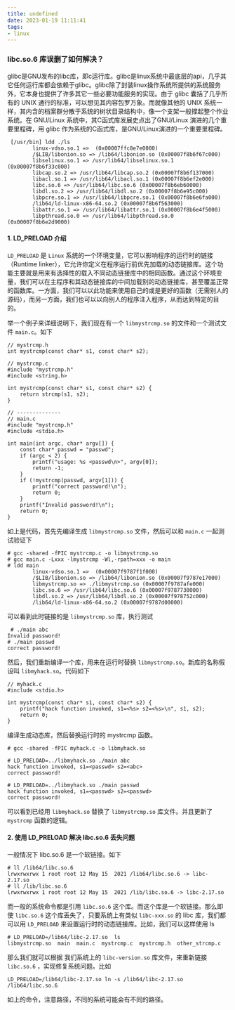 ```yaml
---
title: undefined
date: 2023-01-19 11:11:41
tags:
- linux
---
```


### libc.so.6 库误删了如何解决？

glibc是GNU发布的libc库，即c运行库。glibc是linux系统中最底层的api，几乎其它任何运行库都会依赖于glibc。glibc除了封装linux操作系统所提供的系统服务外，它本身也提供了许多其它一些必要功能服务的实现。由于 glibc 囊括了几乎所有的 UNIX 通行的标准，可以想见其内容包罗万象。而就像其他的 UNIX 系统一样，其内含的档案群分散于系统的树状目录结构中，像一个支架一般撑起整个作业系统。在 GNU/Linux 系统中，其C函式库发展史点出了GNU/Linux 演进的几个重要里程碑，用 glibc 作为系统的C函式库，是GNU/Linux演进的一个重要里程碑。

```
 [/usr/bin] ldd ./ls
        linux-vdso.so.1 =>  (0x00007ffc8e7e0000)
        /$LIB/libonion.so => /lib64/libonion.so (0x00007f8b6f67c000)
        libselinux.so.1 => /usr/lib64/libselinux.so.1 (0x00007f8b6f33c000)
        libcap.so.2 => /usr/lib64/libcap.so.2 (0x00007f8b6f137000)
        libacl.so.1 => /usr/lib64/libacl.so.1 (0x00007f8b6ef2e000)
        libc.so.6 => /usr/lib64/libc.so.6 (0x00007f8b6eb60000)
        libdl.so.2 => /usr/lib64/libdl.so.2 (0x00007f8b6e95c000)
        libpcre.so.1 => /usr/lib64/libpcre.so.1 (0x00007f8b6e6fa000)
        /lib64/ld-linux-x86-64.so.2 (0x00007f8b6f563000)
        libattr.so.1 => /usr/lib64/libattr.so.1 (0x00007f8b6e4f5000)
        libpthread.so.0 => /usr/lib64/libpthread.so.0 (0x00007f8b6e2d9000)
```

#### 1. LD_PRELOAD 介绍

`LD_PRELOAD` 是 `Linux` 系统的一个环境变量，它可以影响程序的运行时的链接（Runtime linker），它允许你定义在程序运行前优先加载的动态链接库。这个功能主要就是用来有选择性的载入不同动态链接库中的相同函数。通过这个环境变量，我们可以在主程序和其动态链接库的中间加载别的动态链接库，甚至覆盖正常的函数库。一方面，我们可以以此功能来使用自己的或是更好的函数（无需别人的源码），而另一方面，我们也可以以向别人的程序注入程序，从而达到特定的目的。

举一个例子来详细说明下，我们现在有一个 `libmystrcmp.so` 的文件和一个测试文件 `main.c`。如下

```
// mystrcmp.h
int mystrcmp(const char* s1, const char* s2);

// mystrcmp.c
#include "mystrcmp.h"
#include <string.h>

int mystrcmp(const char* s1, const char* s2) {
    return strcmp(s1, s2);
}

// --------------
// main.c
#include "mystrcmp.h"
#include <stdio.h>

int main(int argc, char* argv[]) {
    const char* passwd = "passwd";
    if (argc < 2) {
        printf("usage: %s <passwd\n>", argv[0]);
        return -1;
    } 
    if (!mystrcmp(passwd, argv[1])) {
        printf("correct password!\n");
        return 0;
    }
    printf("Invalid password!\n");
    return 0;
}
```

如上是代码，首先先编译生成 `libmystrcmp.so` 文件，然后可以和 `main.c` 一起测试验证下

```
# gcc -shared -fPIC mystrcmp.c -o libmystrcmp.so 
# gcc main.c -Lxxx -lmystrcmp -Wl,-rpath=xxx -o main 
# ldd main
        linux-vdso.so.1 =>  (0x00007f9787f1f000)
        /$LIB/libonion.so => /lib64/libonion.so (0x00007f9787e17000)
        libmystrcmp.so => ./libmystrcmp.so (0x00007f9787afe000)
        libc.so.6 => /usr/lib64/libc.so.6 (0x00007f9787730000)
        libdl.so.2 => /usr/lib64/libdl.so.2 (0x00007f978752c000)
        /lib64/ld-linux-x86-64.so.2 (0x00007f9787d00000)
```

可以看到此时链接的是 `libmystrcmp.so` 库，执行测试

```
 # ./main abc  
Invalid password!
# ./main passwd
correct password!
```

然后，我们重新编译一个库，用来在运行时替换 `libmystrcmp.so`。新库的名称假设叫 `libmyhack.so`。代码如下

```
// myhack.c 
#include <stdio.h>

int mystrcmp(const char* s1, const char* s2) {
    printf("hack function invoked, s1=<%s> s2=<%s>\n", s1, s2);
    return 0;
}
```

编译生成动态库，然后替换运行时的 mystrcmp 函数。

```
# gcc -shared -fPIC myhack.c -o libmyhack.so 

# LD_PRELOAD=../libmyhack.so ./main abc
hack function invoked, s1=<passwd> s2=<abc>
correct password!

# LD_PRELOAD=../libmyhack.so ./main passwd
hack function invoked, s1=<passwd> s2=<passwd>
correct password!
```

可以看到已经用 `libmyhack.so` 替换了 `libmystrcmp.so` 库文件。并且更新了 `mystrcmp` 函数的逻辑。

#### 2. 使用 LD_PRELOAD 解决 libc.so.6 丢失问题

一般情况下 libc.so.6 是一个软链接。如下

```
# ll /lib64/libc.so.6
lrwxrwxrwx 1 root root 12 May 15  2021 /lib64/libc.so.6 -> libc-2.17.so
# ll /lib/libc.so.6    
lrwxrwxrwx 1 root root 12 May 15  2021 /lib/libc.so.6 -> libc-2.17.so
```

而一般的系统命令都是引用 `libc.so.6` 这个库。而这个库是一个软链接。那么即使 `libc.so.6` 这个库丢失了，只要系统上有类似 `libc-xxx.so` 的 libc 库，我们都可以用 `LD_PRELOAD` 来设置运行时的动态链接库。比如，我们可以这样使用 ls

```
# LD_PRELOAD=/lib64/libc-2.17.so  ls              
libmystrcmp.so  main  main.c  mystrcmp.c  mystrcmp.h  other_strcmp.c
```

那么我们就可以根据 我们系统上的 `libc-version.so` 库文件，来重新链接 `libc.so.6` ，实现修复系统问题。比如

```
LD_PRELOAD=/lib64/libc-2.17.so ln -s /lib64/libc-2.17.so /lib64/libc.so.6 
```

如上的命令，注意路径，不同的系统可能会有不同的路径。